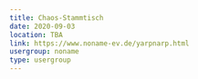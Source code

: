 ```yaml
---
title: Chaos-Stammtisch
date: 2020-09-03
location: TBA
link: https://www.noname-ev.de/yarpnarp.html
usergroup: noname
type: usergroup
---
```

